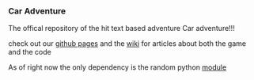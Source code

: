 ### Car Adventure
The offical repository of the hit text based adventure Car adventure!!!

check out our [github pages](http://beniangifford.github.io/car_adventure/) and the [wiki](https://github.com/BenIanGifford/car_adventure/wiki) for articles about both the game and the code

As of right now the only dependency is the random python [module](https://docs.python.org/3.4/library/random.html)

